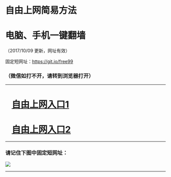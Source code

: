 ﻿# 自由上网简易方法

# 电脑、手机一键翻墙

（2017/10/09 更新，网址有效）

固定短网址：https://git.io/free99

### （微信如打不开，请转到浏览器打开）


***





# &nbsp;&nbsp; <a href="http://ft2734718496.fwq-tz-1001.info/fwqtz01.html?t=100900126314 " target="_blank">自由上网入口1</a>
# &nbsp;&nbsp; <a href="http://ft2864111901.fwq-tz-1002.info/fwqtz02.html?t=100900114245 " target="_blank">自由上网入口2</a>
***

### 请记住下图中固定短网址：

<img src="https://s3-us-west-2.amazonaws.com/fwq-1001/yjfq-20170905okok.png" /> 


***

